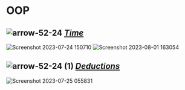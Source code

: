 # **OOP**
## ![arrow-52-24](https://github.com/yasinnorozzadeh/python-course2/assets/88095232/631ee88d-23b7-4765-a22f-e149e9c55e10) [*_Time_*](https://github.com/yasinnorozzadeh/python-course2/blob/main/assignment%2014/practice/Time.py)
![Screenshot 2023-07-24 150710](https://github.com/yasinnorozzadeh/python-course2/assets/88095232/98db878c-bf4b-4470-a782-fdd578936b14)
![Screenshot 2023-08-01 163054](https://github.com/yasinnorozzadeh/python-course2/assets/88095232/4f5ff696-1628-4deb-9d69-ee8194eb0d25)

## ![arrow-52-24 (1)](https://github.com/yasinnorozzadeh/python-course2/assets/88095232/84b953af-d467-4a57-80f9-24f81de2af7c) [*_Deductions_*](https://github.com/yasinnorozzadeh/python-course2/blob/main/assignment%2014/practice/Deduction.py)
![Screenshot 2023-07-25 055831](https://github.com/yasinnorozzadeh/python-course2/assets/88095232/0cde2dc2-bc28-43dd-8640-28820ef69bb8)
